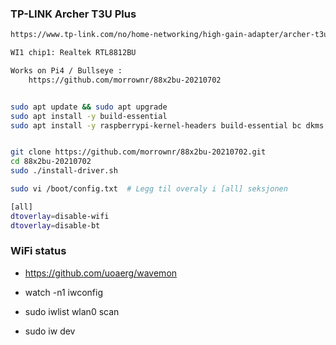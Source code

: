

### TP-LINK Archer T3U Plus
```bash
https://www.tp-link.com/no/home-networking/high-gain-adapter/archer-t3u-plus/

WI1 chip1: Realtek RTL8812BU

Works on Pi4 / Bullseye :
	https://github.com/morrownr/88x2bu-20210702


sudo apt update && sudo apt upgrade
sudo apt install -y build-essential
sudo apt install -y raspberrypi-kernel-headers build-essential bc dkms git


git clone https://github.com/morrownr/88x2bu-20210702.git
cd 88x2bu-20210702
sudo ./install-driver.sh

sudo vi /boot/config.txt  # Legg til overaly i [all] seksjonen

[all]
dtoverlay=disable-wifi
dtoverlay=disable-bt


```

 
### WiFi status 
 * https://github.com/uoaerg/wavemon

 * watch -n1 iwconfig
 * sudo iwlist wlan0 scan
 * sudo iw dev

